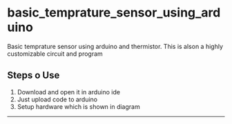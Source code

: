 # basic_temprature_sensor_using_arduino
Basic temprature sensor using arduino and thermistor. This is alson a highly customizable circuit and program

Steps o Use
--------------

1. Download and open it in arduino ide
2. Just upload code to arduino
3. Setup hardware which is shown in diagram

--------------
